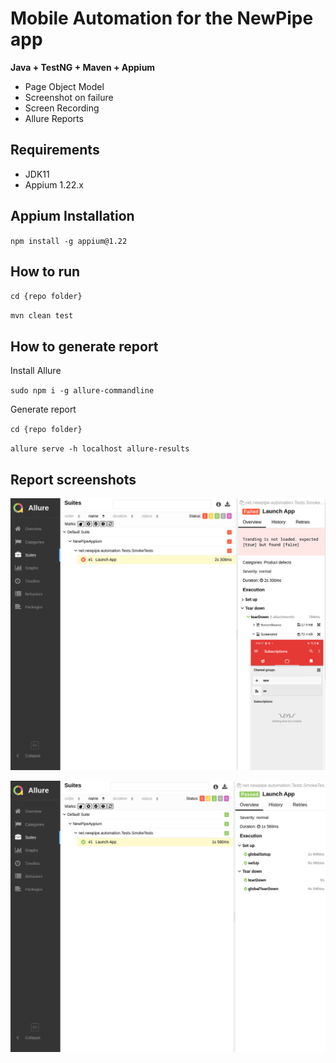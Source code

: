 # Mobile Automation for the NewPipe app
**Java + TestNG + Maven + Appium**

- Page Object Model
- Screenshot on failure
- Screen Recording
- Allure Reports

## Requirements
- JDK11
- Appium 1.22.x

## Appium Installation
`npm install -g appium@1.22`

## How to run

`cd {repo folder}`

`mvn clean test`

## How to generate report

Install Allure

`sudo npm i -g allure-commandline`

Generate report

`cd {repo folder}`

`allure serve -h localhost allure-results`

## Report screenshots

![TestFailed](images/fail.png)

![TestPassed](images/pass.png)